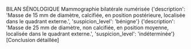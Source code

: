 BILAN SÉNOLOGIQUE
Mammographie bilatérale numérisée
{'description': 'Masse de 15 mm de diamètre, calcifiée, en position postérieure, localisée dans le quadrant externe.', 'suspicion_level': 'bénigne'}
{'description': 'Masse de 25 mm de diamètre, non calcifiée, en position moyenne, localisée dans le quadrant externe.', 'suspicion_level': 'indéterminée'}
[Conclusion détaillée]
